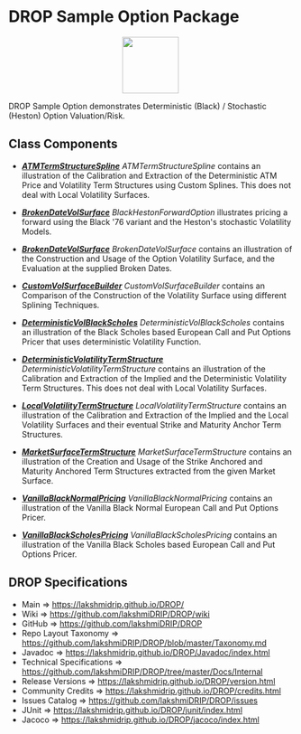 # DROP Sample Option Package

<p align="center"><img src="https://github.com/lakshmiDRIP/DROP/blob/master/DRIP_Logo.gif?raw=true" width="100"></p>

DROP Sample Option demonstrates Deterministic (Black) / Stochastic (Heston) Option Valuation/Risk.


## Class Components

 * [***ATMTermStructureSpline***](https://github.com/lakshmiDRIP/DROP/tree/master/src/main/java/org/drip/sample/option/ATMTermStructureSpline.java)
 <i>ATMTermStructureSpline</i> contains an illustration of the Calibration and Extraction of the Deterministic ATM Price and Volatility Term Structures using Custom Splines. This does not deal with Local Volatility Surfaces.

 * [***BrokenDateVolSurface***](https://github.com/lakshmiDRIP/DROP/tree/master/src/main/java/org/drip/sample/option/BrokenDateVolSurface.java)
 <i>BlackHestonForwardOption</i> illustrates pricing a forward using the Black '76 variant and the Heston's stochastic Volatility Models.

 * [***BrokenDateVolSurface***](https://github.com/lakshmiDRIP/DROP/tree/master/src/main/java/org/drip/sample/option/BrokenDateVolSurface.java)
 <i>BrokenDateVolSurface</i> contains an illustration of the Construction and Usage of the Option Volatility Surface, and the Evaluation at the supplied Broken Dates.

 * [***CustomVolSurfaceBuilder***](https://github.com/lakshmiDRIP/DROP/tree/master/src/main/java/org/drip/sample/option/CustomVolSurfaceBuilder.java)
 <i>CustomVolSurfaceBuilder</i> contains an Comparison of the Construction of the Volatility Surface using different Splining Techniques.

 * [***DeterministicVolBlackScholes***](https://github.com/lakshmiDRIP/DROP/tree/master/src/main/java/org/drip/sample/option/DeterministicVolBlackScholes.java)
 <i>DeterministicVolBlackScholes</i> contains an illustration of the Black Scholes based European Call and Put Options Pricer that uses deterministic Volatility Function.

 * [***DeterministicVolatilityTermStructure***](https://github.com/lakshmiDRIP/DROP/tree/master/src/main/java/org/drip/sample/option/DeterministicVolatilityTermStructure.java)
 <i>DeterministicVolatilityTermStructure</i> contains an illustration of the Calibration and Extraction of the Implied and the Deterministic Volatility Term Structures. This does not deal with Local Volatility Surfaces.

 * [***LocalVolatilityTermStructure***](https://github.com/lakshmiDRIP/DROP/tree/master/src/main/java/org/drip/sample/option/LocalVolatilityTermStructure.java)
 <i>LocalVolatilityTermStructure</i> contains an illustration of the Calibration and Extraction of the Implied and the Local Volatility Surfaces and their eventual Strike and Maturity Anchor Term Structures.

 * [***MarketSurfaceTermStructure***](https://github.com/lakshmiDRIP/DROP/tree/master/src/main/java/org/drip/sample/option/MarketSurfaceTermStructure.java)
 <i>MarketSurfaceTermStructure</i> contains an illustration of the Creation and Usage of the Strike Anchored and Maturity Anchored Term Structures extracted from the given Market Surface.

 * [***VanillaBlackNormalPricing***](https://github.com/lakshmiDRIP/DROP/tree/master/src/main/java/org/drip/sample/option/VanillaBlackNormalPricing.java)
 <i>VanillaBlackNormalPricing</i> contains an illustration of the Vanilla Black Normal European Call and Put Options Pricer.

 * [***VanillaBlackScholesPricing***](https://github.com/lakshmiDRIP/DROP/tree/master/src/main/java/org/drip/sample/option/VanillaBlackScholesPricing.java)
 <i>VanillaBlackScholesPricing</i> contains an illustration of the Vanilla Black Scholes based European Call and Put Options Pricer.


## DROP Specifications

 * Main                     => https://lakshmidrip.github.io/DROP/
 * Wiki                     => https://github.com/lakshmiDRIP/DROP/wiki
 * GitHub                   => https://github.com/lakshmiDRIP/DROP
 * Repo Layout Taxonomy     => https://github.com/lakshmiDRIP/DROP/blob/master/Taxonomy.md
 * Javadoc                  => https://lakshmidrip.github.io/DROP/Javadoc/index.html
 * Technical Specifications => https://github.com/lakshmiDRIP/DROP/tree/master/Docs/Internal
 * Release Versions         => https://lakshmidrip.github.io/DROP/version.html
 * Community Credits        => https://lakshmidrip.github.io/DROP/credits.html
 * Issues Catalog           => https://github.com/lakshmiDRIP/DROP/issues
 * JUnit                    => https://lakshmidrip.github.io/DROP/junit/index.html
 * Jacoco                   => https://lakshmidrip.github.io/DROP/jacoco/index.html
